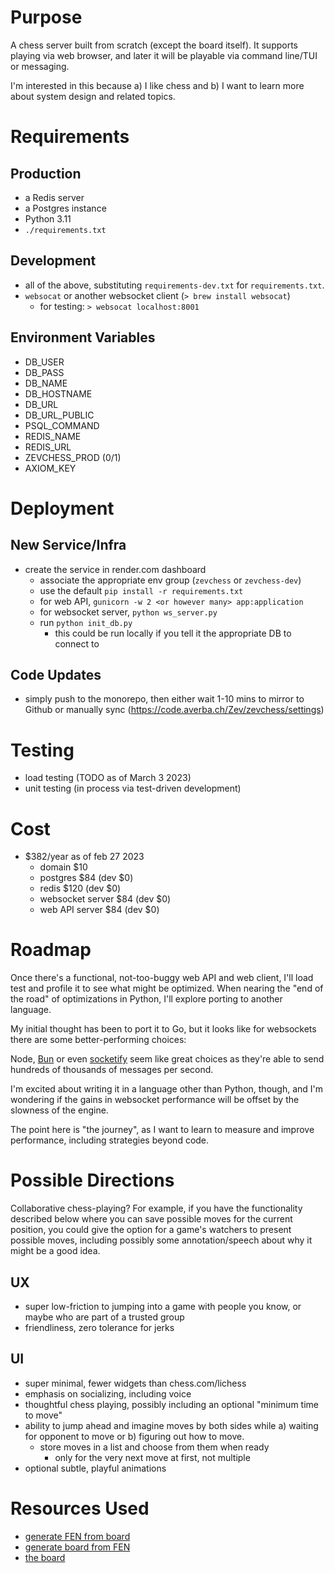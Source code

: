 # Purpose
A chess server built from scratch (except the board itself). It supports playing via web browser, 
and later it will be playable via command line/TUI or messaging.

I'm interested in this because a) I like chess and b) I want to learn more about system design and
related topics.

# Requirements

## Production
- a Redis server 
- a Postgres instance
- Python 3.11
- `./requirements.txt`

## Development 
- all of the above, substituting `requirements-dev.txt` for `requirements.txt`.
- `websocat` or another websocket client (`> brew install websocat`)
  - for testing: `> websocat localhost:8001`

## Environment Variables
- DB_USER
- DB_PASS
- DB_NAME
- DB_HOSTNAME
- DB_URL
- DB_URL_PUBLIC
- PSQL_COMMAND
- REDIS_NAME
- REDIS_URL
- ZEVCHESS_PROD (0/1)
- AXIOM_KEY

# Deployment

## New Service/Infra
- create the service in render.com dashboard
  - associate the appropriate env group (`zevchess` or `zevchess-dev`)
  - use the default `pip install -r requirements.txt`
  - for web API, `gunicorn -w 2 <or however many> app:application`
  - for websocket server, `python ws_server.py`
  - run `python init_db.py`
    - this could be run locally if you tell it the appropriate DB to connect to

## Code Updates
- simply push to the monorepo, then either wait 1-10 mins to mirror to Github or manually sync (https://code.averba.ch/Zev/zevchess/settings)


# Testing
- load testing (TODO as of March 3 2023)
- unit testing (in process via test-driven development)

# Cost
- $382/year as of feb 27 2023
  - domain $10
  - postgres $84 (dev $0)
  - redis $120 (dev $0)
  - websocket server $84 (dev $0)
  - web API server $84 (dev $0)

# Roadmap
Once there's a functional, not-too-buggy web API and web client, I'll load test and profile it 
to see what might be optimized. When nearing the "end of the road" of optimizations in Python, 
I'll explore porting to another language.

My initial thought has been to port it to Go, but it looks like for websockets there are some 
better-performing choices:

Node, [Bun](https://twitter.com/jarredsumner/status/1562121275945803776?lang=en) or even 
[socketify](https://raw.githubusercontent.com/cirospaciari/socketify.py/main/misc/ws-bar-graph.png) 
seem like great choices as they're able to send hundreds of thousands of messages per second.

I'm excited about writing it in a language other than Python, though, and I'm wondering if 
the gains in websocket performance will be offset by the slowness of the engine. 

The point here is "the journey", as I want to learn to measure and improve performance, 
including strategies beyond code.

# Possible Directions

Collaborative chess-playing? For example, if you have the functionality described below where 
you can save possible moves for the current position, you could give the option for a game's watchers
to present possible moves, including possibly some annotation/speech about why it might be a good idea.

## UX
- super low-friction to jumping into a game with people you know, or maybe who are part of a trusted group
- friendliness, zero tolerance for jerks

## UI 
- super minimal, fewer widgets than chess.com/lichess
- emphasis on socializing, including voice
- thoughtful chess playing, possibly including an optional "minimum time to move"
- ability to jump ahead and imagine moves by both sides while a) waiting for opponent to move or b) figuring out how to move.
  - store moves in a list and choose from them when ready
    - only for the very next move at first, not multiple
- optional subtle, playful animations

# Resources Used
- [generate FEN from board](http://www.netreal.de/Forsyth-Edwards-Notation/index.php)
- [generate board from FEN](http://www.ee.unb.ca/cgi-bin/tervo/fen.pl)
- [the board](https://github.com/shaack/cm-chessboard)
